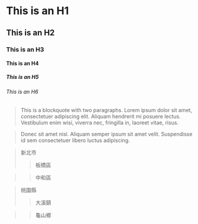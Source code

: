 # This is an H1
## This is an H2
### This is an H3
#### This is an H4
##### This is an H5
###### This is an H6

> This is a blockquote with two paragraphs. Lorem ipsum dolor sit amet,
> consectetuer adipiscing elit. Aliquam hendrerit mi posuere lectus.
> Vestibulum enim wisi, viverra nec, fringilla in, laoreet vitae, risus.

> Donec sit amet nisl. Aliquam semper ipsum sit amet velit. Suspendisse
> id sem consectetuer libero luctus adipiscing.

> 新北市
>>板橋區

>>中和區

> 桃園縣
>>大溪鎮

>>龜山鄉
